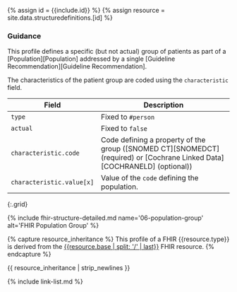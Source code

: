 {% assign id = {{include.id}} %}
{% assign resource = site.data.structuredefinitions.[id] %}

### Guidance

This profile defines a specific (but not actual) group of patients as part of a [Population][Population] addressed by a single [Guideline Recommendation][Guideline Recommendation].

The characteristics of the patient group are coded using the `characteristic` field.

| Field | Description |
| ----- | ----------- |
| `type` | Fixed to `#person` |
| `actual` | Fixed to `false` |
| `characteristic.code` | Code defining a property of the group ([SNOMED CT][SNOMEDCT] (required) or [Cochrane Linked Data][COCHRANELD] (optional)) |
| `characteristic.value[x]` | Value of the `code` defining the population. |
{:.grid}

{% include fhir-structure-detailed.md name='06-population-group' alt='FHIR Population Group' %}

{% capture resource_inheritance %}
This profile of a FHIR {{resource.type}} is derived from the [{{resource.base | split: '/' | last}}]({{resource.base}}) FHIR resource.
{% endcapture %}

{{ resource_inheritance | strip_newlines }}

{% include link-list.md %}
